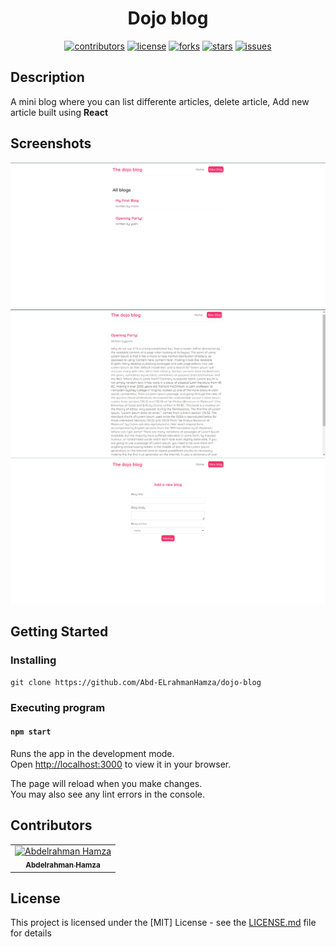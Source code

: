 <div align="center">

# Dojo blog

<div align="center">

[![contributors](https://img.shields.io/github/contributors/Abd-ELrahmanHamza/dojo-blog)](https://github.com/Abd-ELrahmanHamza/dojo-blog/contributors)
[![license](https://img.shields.io/pypi/l/ansicolortags.svg)](LICENSE)
[![forks](https://img.shields.io/github/forks/Abd-ELrahmanHamza/dojo-blog)](https://github.com/Abd-ELrahmanHamza/dojo-blog/network)
[![stars](https://img.shields.io/github/stars/Abd-ELrahmanHamza/dojo-blog)](https://github.com/Abd-ELrahmanHamza/dojo-blog/stargazers)
[![issues](https://img.shields.io/github/issues/Abd-ELrahmanHamza/dojo-blog)](https://github.com/Abd-ELrahmanHamza/dojo-blog/issues)

</div>
</div>

## Description

A mini blog where you can list differente articles, delete article, Add new article built using **React**

## Screenshots

![Home](./screenshots/1.png)
![Blog](./screenshots/2.png)
![Add](./screenshots/3.png)

## Getting Started

### Installing

```
git clone https://github.com/Abd-ELrahmanHamza/dojo-blog
```

### Executing program

#### `npm start`

Runs the app in the development mode.\
Open [http://localhost:3000](http://localhost:3000) to view it in your browser.

The page will reload when you make changes.\
You may also see any lint errors in the console.

## Contributors

<table>
  <tr>

<td align="center">
<a href="https://github.com/Abd-ELrahmanHamza" target="_black">
<img src="https://avatars.githubusercontent.com/u/68310502?v=4" width="150px;" alt="Abdelrahman Hamza"/><br /><sub><b>Abdelrahman Hamza</b></sub></a><br />
</td>

</tr>
 </table>

## License

This project is licensed under the [MIT] License - see the [LICENSE.md](LICENSE) file for details
